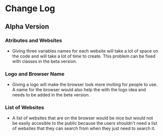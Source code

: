 # Change Log
## Alpha Version
### Atributes and Websites
- Giving three variables names for each website will take a lot of space on the code and will take a lot of time to create. This problem can be fixed with classes in the beta version. 
### Logo and Browser Name 
- Giving a logo will make the browser look more inviting for people to use. A name for the browser would also help the with the logo idea and needs to be added in the beta version.
### List of Websites
- A list of websites that are on the browser would be nice but would not be easily accesible to the public because the users shouldn't need a list of websites that they can search from when they just need to search it. 